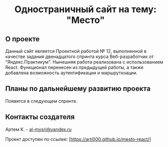<h1 align="center">Одностраничный сайт на тему: "Место"</h1>

## О проекте

Данный сайт является Проектной работой № 12, выполненной в качестве задания двенадцатого спринта курса Веб-разработчик от "Яндекс.Практикум". Нынешняя работа реализована с использованием React. Функционал перенесен из предыдущей работы, а также добавлена возможность аутентификации и маршрутизации.

## Планы по дальнейшему развитию проекта
Появятся в следующем спринте.

## Контакты создателя

Артем K. - al-mysri@yandex.ru

Проект доступен по ссылке: [https://arti000.github.io/mesto-react/]
